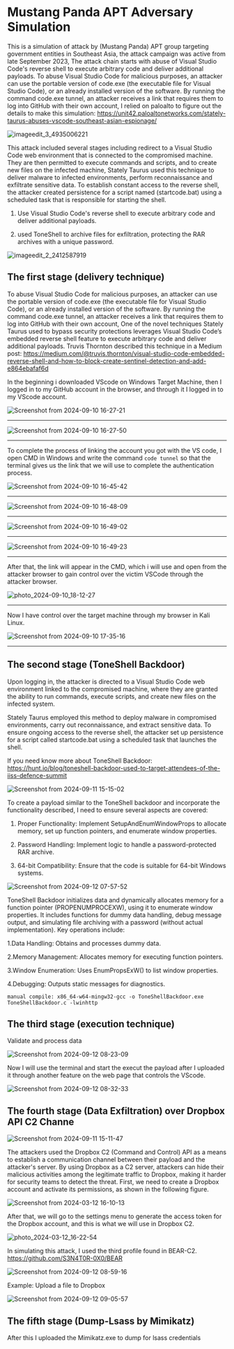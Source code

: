 # Mustang Panda APT Adversary Simulation

This is a simulation of attack by (Mustang Panda) APT group targeting government entities in Southeast Asia, the attack campaign was active from late September 2023, The attack chain starts with abuse of Visual Studio Code's reverse shell to execute arbitrary code and deliver additional payloads. To abuse Visual Studio Code for malicious purposes, an attacker can use the portable version of code.exe (the executable file for Visual Studio Code), or an already installed version of the software. By running the command code.exe tunnel, an attacker receives a link that requires them to log into GitHub with their own account, I relied on paloalto to figure out the details to make this simulation: https://unit42.paloaltonetworks.com/stately-taurus-abuses-vscode-southeast-asian-espionage/

![imageedit_3_4935006221](https://github.com/user-attachments/assets/8769d80f-3ddd-43d3-a6ff-9171af4e6acc)

This attack included several stages including redirect to a Visual Studio Code web environment that is connected to the compromised machine. They are then permitted to execute commands and scripts, and to create new files on the infected machine, Stately Taurus used this technique to deliver malware to infected environments, perform reconnaissance and exfiltrate sensitive data. To establish constant access to the reverse shell, the attacker created persistence for a script named (startcode.bat) using a scheduled task that is responsible for starting the shell.

1. Use Visual Studio Code's reverse shell to execute arbitrary code and deliver additional payloads.

2. used ToneShell to archive files for exfiltration, protecting the RAR archives with a unique password.

![imageedit_2_2412587919](https://github.com/user-attachments/assets/ccc11e78-40c9-4573-bb3f-1854e0058a0d)

## The first stage (delivery technique)

To abuse Visual Studio Code for malicious purposes, an attacker can use the portable version of code.exe (the executable file for Visual Studio Code), or an already installed version of the software. By running the command code.exe tunnel, an attacker receives a link that requires them to log into GitHub with their own account, One of the novel techniques Stately Taurus used to bypass security protections leverages Visual Studio Code’s embedded reverse shell feature to execute arbitrary code and deliver additional payloads. Truvis Thornton described this technique in a Medium post: https://medium.com/@truvis.thornton/visual-studio-code-embedded-reverse-shell-and-how-to-block-create-sentinel-detection-and-add-e864ebafaf6d

In the beginning i downloaded VScode on Windows Target Machine, then I logged in to my GitHub account in the browser, and through it I logged in to my VScode account.


![Screenshot from 2024-09-10 16-27-21](https://github.com/user-attachments/assets/4bb7cb38-9773-4440-85c6-e7d1a4aa8773)

_______________________________________________________________________________________________________________________

![Screenshot from 2024-09-10 16-27-50](https://github.com/user-attachments/assets/f691cecf-c1c5-4404-af2a-c89589c585db)

_______________________________________________________________________________________________________________________

To complete the process of linking the account you got with the VS code, I open CMD in Windows and write the command `code tunnel` so that the terminal gives us the link that we will use to complete the authentication process.

![Screenshot from 2024-09-10 16-45-42](https://github.com/user-attachments/assets/baaa7152-4263-4b4f-9e7e-694f2a42f52d)

_______________________________________________________________________________________________________________________


![Screenshot from 2024-09-10 16-48-09](https://github.com/user-attachments/assets/c7e2aeeb-762d-41dc-9363-21c9795d10ce)

_______________________________________________________________________________________________________________________



![Screenshot from 2024-09-10 16-49-02](https://github.com/user-attachments/assets/81e59367-3331-4ef0-b68b-abaa2e03695c)

_______________________________________________________________________________________________________________________


![Screenshot from 2024-09-10 16-49-23](https://github.com/user-attachments/assets/4e2fb722-876b-4585-974c-067615a8fc98)


_______________________________________________________________________________________________________________________

After that, the link will appear in the CMD, which i will use and open from the attacker browser to gain control over the victim VSCode through the attacker browser.

![photo_2024-09-10_18-12-27](https://github.com/user-attachments/assets/2a7236ba-bf11-4d56-b71a-346c509f165d)


_______________________________________________________________________________________________________________________

Now I have control over the target machine through my browser in Kali Linux.

![Screenshot from 2024-09-10 17-35-16](https://github.com/user-attachments/assets/c87e61d8-fbe6-4ef7-8b29-606aab7432fe)


_______________________________________________________________________________________________________________________

## The second stage (ToneShell Backdoor)

Upon logging in, the attacker is directed to a Visual Studio Code web environment linked to the compromised machine, where they are granted the ability to run commands, execute scripts, and create new files on the infected system.

Stately Taurus employed this method to deploy malware in compromised environments, carry out reconnaissance, and extract sensitive data. To ensure ongoing access to the reverse shell, the attacker set up persistence for a script called startcode.bat using a scheduled task that launches the shell.

If you need know more about ToneShell Backdoor: https://hunt.io/blog/toneshell-backdoor-used-to-target-attendees-of-the-iiss-defence-summit

![Screenshot from 2024-09-11 15-15-02](https://github.com/user-attachments/assets/c9b60539-4828-4eeb-9ea4-d319d746886b)


To create a payload similar to the ToneShell backdoor and incorporate the functionality described, I need to ensure several aspects are covered:

1. Proper Functionality: Implement SetupAndEnumWindowProps to allocate memory, set up function pointers, and enumerate window properties.

2. Password Handling: Implement logic to handle a password-protected RAR archive.

3. 64-bit Compatibility: Ensure that the code is suitable for 64-bit Windows systems.


![Screenshot from 2024-09-12 07-57-52](https://github.com/user-attachments/assets/61290a5f-ce8a-4878-b6a7-8d8e6131f558)

ToneShell Backdoor initializes data and dynamically allocates memory for a function pointer (PROPENUMPROCEXW), using it to enumerate window properties. It includes functions for dummy data handling, debug message output, and simulating file archiving with a password (without actual implementation). Key operations include:

  1.Data Handling: Obtains and processes dummy data.
  
  2.Memory Management: Allocates memory for executing function pointers.
  
  3.Window Enumeration: Uses EnumPropsExW() to list window properties.
  
  4.Debugging: Outputs static messages for diagnostics.

    manual compile: x86_64-w64-mingw32-gcc -o ToneShellBackdoor.exe ToneShellBackdoor.c -lwinhttp
    

## The third stage (execution technique)

Validate and process data

![Screenshot from 2024-09-12 08-23-09](https://github.com/user-attachments/assets/94004d84-3beb-4b9b-84f8-52562862de81)

Now I will use the terminal and start the execut the payload after I uploaded it through another feature on the web page that controls the VScode.

![Screenshot from 2024-09-12 08-32-33](https://github.com/user-attachments/assets/66eebaf2-2ff1-4aaa-afe3-af5654e9f5d6)

## The fourth stage (Data Exfiltration) over Dropbox API C2 Channe

![Screenshot from 2024-09-11 15-11-47](https://github.com/user-attachments/assets/04ddd7d4-444d-45aa-b3d8-5e08a21a50f1)


The attackers used the Dropbox C2 (Command and Control) API as a means to establish a communication channel between their payload and the attacker's server. By using Dropbox as a C2 server, attackers can hide their malicious activities among the legitimate traffic to Dropbox, making it harder for security teams to detect the threat.
First, we need to create a Dropbox account and activate its permissions, as shown in the following figure.

![Screenshot from 2024-03-12 16-10-13](https://github.com/S3N4T0R-0X0/APT29-Adversary-Simulation/assets/121706460/518a643a-f8bc-455c-acdd-a6ed6fe8735a)


After that, we will go to the settings menu to generate the access token for the Dropbox account, and this is what we will use in Dropbox C2.

![photo_2024-03-12_16-22-54](https://github.com/S3N4T0R-0X0/APT29-Adversary-Simulation/assets/121706460/00e41c7e-b2ac-4805-b1a9-77d00671ebf8)

In simulating this attack, I used the third profile found in BEAR-C2. https://github.com/S3N4T0R-0X0/BEAR

![Screenshot from 2024-09-12 08-59-16](https://github.com/user-attachments/assets/fd3b2a65-8fc5-4d6b-98cd-6767cc04e56f)

Example: Upload a file to Dropbox

![Screenshot from 2024-09-12 09-05-57](https://github.com/user-attachments/assets/0cdd6f8f-4d65-41f3-a878-03d77becdd67)

## The fifth stage (Dump-Lsass by Mimikatz)

After this I uploaded the Mimikatz.exe to  dump for lsass credentials

